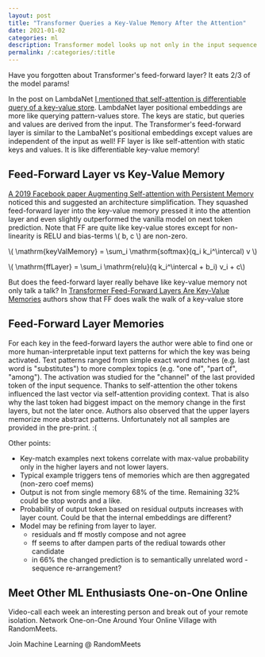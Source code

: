```yaml
---
layout: post
title: "Transformer Queries a Key-Value Memory After the Attention"
date: 2021-01-02
categories: ml
description: Transformer model looks up not only in the input sequence via an attention, but also in a memory of feed-forward layer.
permalink: /:categories/:title
---
```

[comment]: <> (image: /images/lambda-layer-thumb.png)

<script src="https://polyfill.io/v3/polyfill.min.js?features=es6"></script>
<script id="MathJax-script" async src="https://cdn.jsdelivr.net/npm/mathjax@3/es5/tex-mml-chtml.js"></script>

[comment]: <> (<iframe width="560" height="315" src="https://www.youtube.com/embed/SYxm3R5VAsw" frameborder="0" allow="accelerometer; autoplay; clipboard-write; encrypted-media; gyroscope; picture-in-picture" allowfullscreen></iframe>)

Have you forgotten about Transformer's feed-forward layer? It eats 2/3 of the model params!

In the post on LambdaNet [I mentioned that self-attention is differentiable query of a key-value store](https://vaclavkosar.com/ml/Lamda-Networks-Transform-Self-Attention).
LambdaNet layer positional embeddings are more like querying pattern-values store. The keys are static, but queries and values are derived from the input.
The Transformer's feed-forward layer is similar to the LambaNet's positional embeddings except values are independent of the input as well!
FF layer is like self-attention with static keys and values.
It is like differentiable key-value memory!

## Feed-Forward Layer vs Key-Value Memory
[A 2019 Facebook paper Augmenting Self-attention with Persistent Memory](https://arxiv.org/pdf/1907.01470.pdf) noticed this and suggested an architecture simplification.
They squashed feed-forward layer into the key-value memory pressed it into the attention layer and even slightly outperformed the vanilla model on next token prediction.
Note that FF are quite like key-value stores except for non-linearity is RELU and bias-terms \\( b, c \\) are non-zero.

\\( \mathrm{keyValMemory} = \sum_i \mathrm{softmax}(q_i k_i^\intercal) v \\)

\\( \mathrm{ffLayer} = \sum_i \mathrm{relu}(q k_i^\intercal + b_i) v_i + c\\)

But does the feed-forward layer really behave like key-value memory not only talk a talk?
In [Transformer Feed-Forward Layers Are Key-Value Memories](https://arxiv.org/pdf/2012.14913v1.pdf)
authors show that FF does walk the walk of a key-value store

## Feed-Forward Layer Memories

For each key in the feed-forward layers the author were able to find one or more human-interpretable input text patterns for which the key was being activated.
Text patterns ranged from simple exact word matches (e.g. last word is "substitutes") to more complex topics (e.g. "one of", "part of", "among").
The activation was studied for the "channel" of the last provided token of the input sequence.
Thanks to self-attention the other tokens influenced the last vector via self-attention providing context.
That is also why the last token had biggest impact on the memory change in the first layers, but not the later once.
Authors also observed that the upper layers memorize more abstract patterns.
Unfortunately not all samples are provided in the pre-print. :(

Other points:
- Key-match examples next tokens correlate with max-value probability only in the higher layers and not lower layers.
- Typical example triggers tens of memories which are then aggregated (non-zero coef mems)
- Output is not from single memory 68% of the time. Remaining 32% could be stop words and a like.
- Probability of output token based on residual outputs increases with layer count. Could be that the internal embeddings are different?
- Model may be refining from layer to layer.
    - residuals and ff mostly compose and not agree
    - ff seems to after dampen parts of the rediual towards other candidate
    - in 66% the changed prediction is to semantically unrelated word - sequence re-arrangement?


## Meet Other ML Enthusiasts One-on-One Online

Video-call each week an interesting person and break out of your remote isolation.
Network One-on-One Around Your Online Village with RandomMeets.

<a class="btn btn-info" style="text-decoration: none;" href="https://randommeets.com/invite/eyJncm91cF9pZCI6IjZhMzNkMTVjLTc0NjItNGFhMS1hNTc0LWM1NTUwMWQ4NWNkZiJ9.X76oug.2563ghpMTzbST9KPHerGeDqhXRY">
    Join Machine Learning @ RandomMeets
</a>
